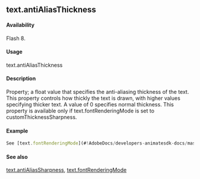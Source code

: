 ## text.antiAliasThickness

#### Availability

Flash 8.

#### Usage

text.antiAliasThickness

#### Description

Property; a float value that specifies the anti-aliasing thickness of the text. This property controls how thickly the text is drawn, with higher values specifying thicker text. A value of 0 specifies normal thickness. This property is available only if text.fontRenderingMode is set to customThicknessSharpness.

#### Example

```javascript
See [text.fontRenderingMode](#!AdobeDocs/developers-animatesdk-docs/master/Text_object/text10.md).

```
#### See also

[text.antiAliasSharpness](#!AdobeDocs/developers-animatesdk-docs/master/Text_object/text1.md), [text.fontRenderingMode](#!AdobeDocs/developers-animatesdk-docs/master/Text_object/text10.md)

